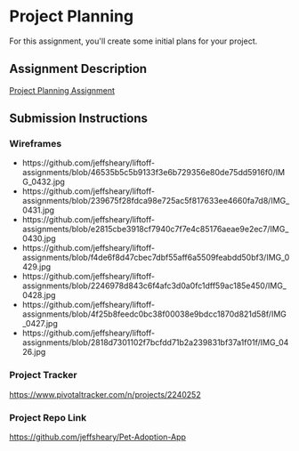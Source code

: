 # Project Planning
For this assignment, you'll create some initial plans for your project.

## Assignment Description
[Project Planning Assignment](https://education.launchcode.org/liftoff/assignments/planning/)

## Submission Instructions

### Wireframes     

<ul>
  <li>https://github.com/jeffsheary/liftoff-assignments/blob/46535b5c5b9133f3e6b729356e80de75dd5916f0/IMG_0432.jpg</li>
  <li>https://github.com/jeffsheary/liftoff-assignments/blob/239675f28fdca98e725ac5f817633ee4660fa7d8/IMG_0431.jpg</li>
  <li>https://github.com/jeffsheary/liftoff-assignments/blob/e2815cbe3918cf7940c7f7e4c85176aeae9e2ec7/IMG_0430.jpg</li>
  <li>https://github.com/jeffsheary/liftoff-assignments/blob/f4de6f8d47cbec7dbf55aff6a5509feabdd50bf3/IMG_0429.jpg</li>
  <li>https://github.com/jeffsheary/liftoff-assignments/blob/2246978d843c6f4afc3d0a0fc1dff59ac185e450/IMG_0428.jpg</li>
  <li>https://github.com/jeffsheary/liftoff-assignments/blob/4f25b8feedc0bc38f00038e9bdcc1870d821d58f/IMG_0427.jpg</li>
  <li>https://github.com/jeffsheary/liftoff-assignments/blob/2818d7301102f7bcfdd71b2a239831bf37a1f01f/IMG_0426.jpg</li>
</ul>

### Project Tracker

https://www.pivotaltracker.com/n/projects/2240252

### Project Repo Link

https://github.com/jeffsheary/Pet-Adoption-App
